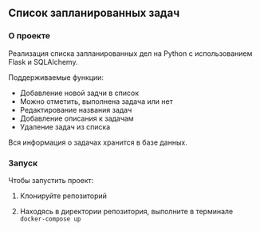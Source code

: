 ## Список запланированных задач

### О проекте
Реализация списка запланированных дел на Python с использованием Flask и SQLAlchemy.

Поддерживаемые функции:

- Добавление новой задчи в список
- Можно отметить, выполнена задача или нет
- Редактирование названия задач
- Добавление описания к задачам
- Удаление задач из списка

Вся информация о задачах хранится в базе данных.

### Запуск

Чтобы запустить проект:

1. Клонируйте репозиторий

2. Находясь в директории репозитория, выполните в терминале `docker-compose up`
